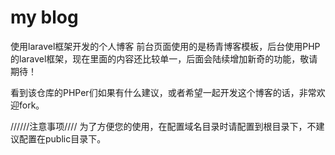 # my blog
使用laravel框架开发的个人博客
前台页面使用的是杨青博客模板，后台使用PHP的laravel框架，现在里面的内容还比较单一，后面会陆续增加新奇的功能，敬请期待！

看到该仓库的PHPer们如果有什么建议，或者希望一起开发这个博客的话，非常欢迎fork。

//////注意事项////
为了方便您的使用，在配置域名目录时请配置到根目录下，不建议配置在public目录下。
